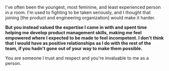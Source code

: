 I've often been the youngest, most feminine, and least experienced person in a room. I'm used to fighting to be taken seriously, and I thought that joining [the product and engineering organization] would make it harder.

**But you instead valued the expertise I came in with and spent time helping me develop product management skills, making me feel empowered where I expected to be made to feel incompetent. I don't think that I would have as positive relationships as I do with the rest of the team, if you hadn't gone out of your way to make them possible.**

You are someone I trust and respect and you're invaluable to me as a person.
